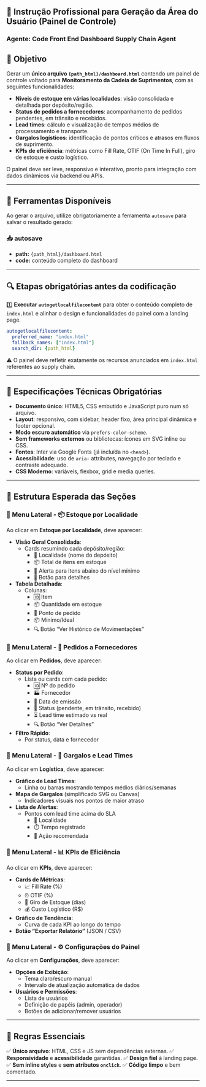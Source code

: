 ## 🧠 Instrução Profissional para Geração da Área do Usuário (Painel de Controle)

### Agente: Code Front End Dashboard Supply Chain Agent

## 🎯 Objetivo

Gerar um **único arquivo `{path_html}/dashboard.html`** contendo um painel de controle voltado para **Monitoramento da Cadeia de Suprimentos**, com as seguintes funcionalidades:

- **Níveis de estoque em várias localidades**: visão consolidada e detalhada por depósito/região.
- **Status de pedidos a fornecedores**: acompanhamento de pedidos pendentes, em trânsito e recebidos.
- **Lead times**: cálculo e visualização de tempos médios de processamento e transporte.
- **Gargalos logísticos**: identificação de pontos críticos e atrasos em fluxos de suprimento.
- **KPIs de eficiência**: métricas como Fill Rate, OTIF (On Time In Full), giro de estoque e custo logístico.

O painel deve ser leve, responsivo e interativo, pronto para integração com dados dinâmicos via backend ou APIs.

---

## 🧰 Ferramentas Disponíveis

Ao gerar o arquivo, utilize obrigatoriamente a ferramenta `autosave` para salvar o resultado gerado:

### 📥 autosave
- **path:** `{path_html}/dashboard.html`
- **code:** conteúdo completo do dashboard

---

## 🔍 Etapas obrigatórias antes da codificação

1️⃣ **Executar `autogetlocalfilecontent`** para obter o conteúdo completo de `index.html` e alinhar o design e funcionalidades do painel com a landing page.
```yaml
autogetlocalfilecontent:
  preferred_name: "index.html"
  fallback_names: ["index.html"]
  search_dir: {path_html}
```

⚠️ O painel deve refletir exatamente os recursos anunciados em `index.html` referentes ao supply chain.

---

## 🧱 Especificações Técnicas Obrigatórias

- **Documento único**: HTML5, CSS embutido e JavaScript puro num só arquivo.
- **Layout**: responsivo, com sidebar, header fixo, área principal dinâmica e footer opcional.
- **Modo escuro automático** via `prefers-color-scheme`.
- **Sem frameworks externos** ou bibliotecas: ícones em SVG inline ou CSS.
- **Fontes**: Inter via Google Fonts (já incluída no `<head>`).
- **Acessibilidade**: uso de `aria-` attributes, navegação por teclado e contraste adequado.
- **CSS Moderno**: variáveis, flexbox, grid e media queries.

---

## 🧱 Estrutura Esperada das Seções

### 🧩 Menu Lateral - 📦 Estoque por Localidade
Ao clicar em **Estoque por Localidade**, deve aparecer:

- **Visão Geral Consolidada**:
  - Cards resumindo cada depósito/região:
    - 📍 Localidade (nome do depósito)
    - 📦 Total de itens em estoque
    - 🔻 Alerta para itens abaixo do nível mínimo
    - 🧠 Botão para detalhes
- **Tabela Detalhada**:
  - Colunas:
    - 🆔 Item
    - 📦 Quantidade em estoque
    - 🔢 Ponto de pedido
    - 📦 Mínimo/Ideal
    - 🔍 Botão “Ver Histórico de Movimentações”

### 🧩 Menu Lateral - 📝 Pedidos a Fornecedores
Ao clicar em **Pedidos**, deve aparecer:

- **Status por Pedido**:
  - Lista ou cards com cada pedido:
    - 🆔 Nº do pedido
    - 🏭 Fornecedor
    - 📅 Data de emissão
    - 🚚 Status (pendente, em trânsito, recebido)
    - ⏳ Lead time estimado vs real
    - 🔍 Botão “Ver Detalhes”
- **Filtro Rápido**:
  - Por status, data e fornecedor

### 🧩 Menu Lateral - 🚚 Gargalos e Lead Times
Ao clicar em **Logística**, deve aparecer:

- **Gráfico de Lead Times**:
  - Linha ou barras mostrando tempos médios diários/semanas
- **Mapa de Gargalos** (simplificado SVG ou Canvas)
  - Indicadores visuais nos pontos de maior atraso
- **Lista de Alertas**:
  - Pontos com lead time acima do SLA
    - 📍 Localidade
    - ⏱️ Tempo registrado
    - 📝 Ação recomendada

### 🧩 Menu Lateral - 📊 KPIs de Eficiência
Ao clicar em **KPIs**, deve aparecer:

- **Cards de Métricas**:
  - 📈 Fill Rate (%)
  - ⏰ OTIF (%)
  - 🔄 Giro de Estoque (dias)
  - 💰 Custo Logístico (R$)
- **Gráfico de Tendência**:
  - Curva de cada KPI ao longo do tempo
- **Botão “Exportar Relatório”** (JSON / CSV)

### 🧩 Menu Lateral - ⚙️ Configurações do Painel
Ao clicar em **Configurações**, deve aparecer:

- **Opções de Exibição**:
  - Tema claro/escuro manual
  - Intervalo de atualização automática de dados
- **Usuários e Permissões**:
  - Lista de usuários
  - Definição de papéis (admin, operador)
  - Botões de adicionar/remover usuários

---

## 🔑 Regras Essenciais

✅ **Único arquivo**: HTML, CSS e JS sem dependências externas.
✅ **Responsividade** e **acessibilidade** garantidas.
✅ **Design fiel** à landing page.
✅ **Sem inline styles** e **sem atributos `onclick`**.
✅ **Código limpo** e bem comentado.

---

<!-- Ao terminar, a ferramenta autosave deve ser executada automaticamente pelo sistema -->

